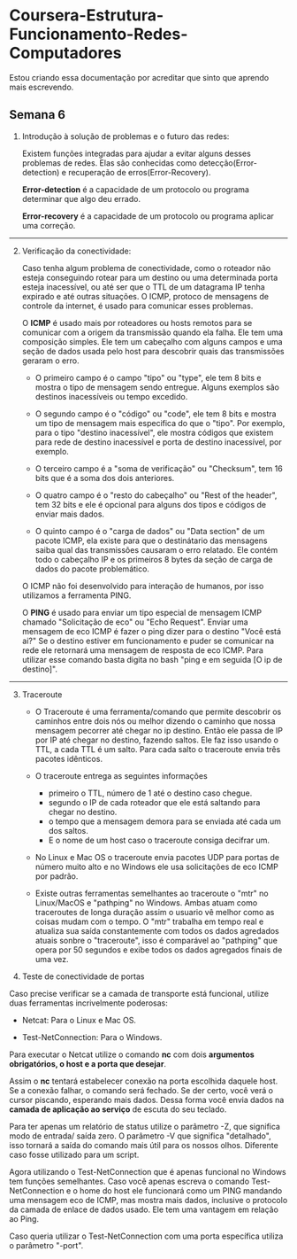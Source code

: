 # Coursera-Estrutura-Funcionamento-Redes-Computadores
Estou criando essa documentação por acreditar que sinto que aprendo mais escrevendo.

## Semana 6

1. Introdução à solução de problemas e o futuro das redes:

   Existem funções integradas para ajudar a evitar alguns desses problemas de redes. Elas são conhecidas como detecção(Error-detection) e recuperação de erros(Error-Recovery).
   
   **Error-detection** é a capacidade de um protocolo ou programa determinar que algo deu errado.
   
   **Error-recovery** é a capacidade de um protocolo ou programa aplicar uma correção.

-------------------------------------------------------------------------------------------------------------------------------------------------------
2. Verificação da conectividade:

   Caso tenha algum problema de conectividade, como o roteador não esteja conseguindo rotear para um destino ou uma determinada porta esteja inacessível, ou até ser que o TTL de um datagrama IP tenha expirado e até outras situações. O ICMP, protoco de mensagens de controle da internet, é usado para comunicar esses problemas.
   
   O **ICMP** é usado mais por roteadores ou hosts remotos para se comunicar com a origem da transmissão quando ela falha. Ele tem uma composição simples. Ele tem um cabeçalho com alguns campos e uma seção de dados usada pelo host para descobrir quais das transmissões geraram o erro.
   
   - O primeiro campo é o campo "tipo" ou "type", ele tem 8 bits e mostra o tipo de mensagem sendo entregue. Alguns exemplos são destinos inacessíveis ou tempo excedido.
   
   - O segundo campo é o "código" ou "code",  ele tem 8 bits e mostra um tipo de mensagem mais especifica do que o "tipo". Por exemplo, para o tipo "destino inacessível", ele mostra códigos que existem para rede de destino inacessível e porta de destino inacessível, por exemplo.
   
   - O terceiro campo é a "soma de verificação" ou "Checksum", tem 16 bits que é a soma dos dois anteriores.
   
   - O quatro campo é o "resto do cabeçalho" ou "Rest of the header", tem 32 bits e ele é opcional para alguns dos tipos e códigos de enviar mais dados.
   
   - O quinto campo é o "carga de dados" ou "Data section" de um pacote ICMP, ela existe para que o destinátario das mensagens saiba qual das transmissões causaram o erro relatado. Ele contém todo o cabeçalho IP e os primeiros 8 bytes da seção de carga de dados do pacote problemático.
   
   O ICMP não foi desenvolvido para interação de humanos, por isso utilizamos a ferramenta PING.
   
   O **PING** é usado para enviar um tipo especial de mensagem ICMP chamado "Solicitação de eco" ou "Echo Request". Enviar uma mensagem de eco ICMP é fazer o ping dizer para o destino "Você está ai?" Se o destino estiver em funcionamento e puder se comunicar na rede ele retornará uma mensagem de resposta de eco ICMP.
   Para utilizar esse comando basta digita no bash "ping e em seguida [O ip de destino]".

---------------------------------------------------------------------------------------

3. Traceroute

   - O Traceroute é uma ferramenta/comando que permite descobrir os caminhos entre dois nós ou melhor dizendo o caminho que nossa mensagem pecorrer até chegar no ip destino. Então ele passa de IP por IP até chegar no destino, fazendo saltos. Ele faz isso usando o TTL, a cada TTL é um salto. Para cada salto o traceroute envia três pacotes idênticos.
   
   - O traceroute entrega as seguintes informações
      - primeiro o TTL, número de 1 até o destino caso chegue.
      - segundo o IP de cada roteador que ele está saltando para chegar no destino.
      - o tempo que a mensagem demora para se enviada até cada um dos saltos.
      - E o nome de um host caso o traceroute consiga decifrar um.

   - No Linux e Mac OS o traceroute envia pacotes UDP para portas de número muito alto e no Windows ele usa solicitações de eco ICMP por padrão.

   - Existe outras ferramentas semelhantes ao traceroute o "mtr" no Linux/MacOS e "pathping" no Windows. Ambas atuam como traceroutes de longa duração assim o usuario vê melhor como as coisas mudam com o tempo. O "mtr" trabalha em tempo real e atualiza sua saída constantemente com todos os dados agredados atuais sonbre o "traceroute", isso é comparável ao "pathping" que opera por 50 segundos e exibe todos os dados agregados finais de uma vez.

4. Teste de conectividade de portas

Caso precise verificar se a camada de transporte está funcional, utilize duas ferramentas incrivelmente poderosas:

  - Netcat: Para o Linux e Mac OS.

  - Test-NetConnection: Para o Windows.

Para executar o Netcat utilize o comando **nc** com dois **argumentos obrigatórios, o host e a porta que desejar**. 

Assim o **nc** tentará estabelecer conexão na porta escolhida daquele host. Se a conexão falhar, o comando será fechado. Se der certo, você verá o cursor piscando, esperando mais dados. Dessa forma você envia dados na **camada de aplicação ao serviço** de escuta do seu teclado.

Para ter apenas um relatório de status utilize o parâmetro -Z, que significa modo de entrada/ saída zero. O parâmetro -V que significa "detalhado", isso tornará a saída do comando mais útil para os nossos olhos. Diferente caso fosse utilizado para um script.

Agora utilizando o Test-NetConnection que é apenas funcional no Windows tem funções semelhantes. Caso você apenas escreva o comando Test-NetConnection e o home do host ele funcionará como um PING mandando uma mensagem eco de ICMP, mas mostra mais dados, inclusive o protocolo da camada de enlace de dados usado. Ele tem uma vantagem em relação ao Ping. 

Caso queria utilizar o Test-NetConnection com uma porta específica utiliza o parâmetro "-port".